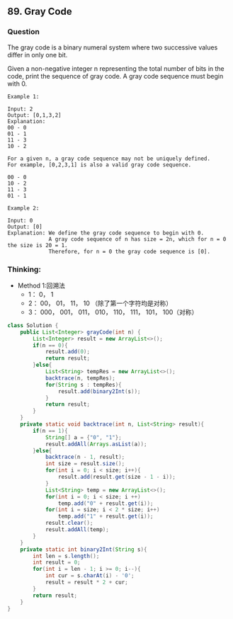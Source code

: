 ## 89. Gray Code

### Question
The gray code is a binary numeral system where two successive values differ in only one bit.

Given a non-negative integer n representing the total number of bits in the code, print the sequence of gray code. A gray code sequence must begin with 0.

```
Example 1:

Input: 2
Output: [0,1,3,2]
Explanation:
00 - 0
01 - 1
11 - 3
10 - 2

For a given n, a gray code sequence may not be uniquely defined.
For example, [0,2,3,1] is also a valid gray code sequence.

00 - 0
10 - 2
11 - 3
01 - 1

Example 2:

Input: 0
Output: [0]
Explanation: We define the gray code sequence to begin with 0.
             A gray code sequence of n has size = 2n, which for n = 0 the size is 20 = 1.
             Therefore, for n = 0 the gray code sequence is [0].
```

### Thinking:
* Method 1:回溯法
	* 1： 0， 1
	* 2： 00， 01， 11， 10 （除了第一个字符均是对称）
	* 3： 000， 001， 011， 010， 110， 111， 101， 100（对称）

```Java
class Solution {
    public List<Integer> grayCode(int n) {
        List<Integer> result = new ArrayList<>();
        if(n == 0){
            result.add(0);
            return result;
        }else{
            List<String> tempRes = new ArrayList<>();
            backtrace(n, tempRes);
            for(String s : tempRes){
                result.add(binary2Int(s));
            }
            return result;
        }
    }
    private static void backtrace(int n, List<String> result){
        if(n == 1){
            String[] a = {"0", "1"};
            result.addAll(Arrays.asList(a));
        }else{
            backtrace(n - 1, result);
            int size = result.size();
            for(int i = 0; i < size; i++){
                result.add(result.get(size - 1 - i));
            }
            List<String> temp = new ArrayList<>();
            for(int i = 0; i < size; i ++)
                temp.add("0" + result.get(i));
            for(int i = size; i < 2 * size; i++)
                temp.add("1" + result.get(i));
            result.clear();
            result.addAll(temp);
        }
    }
    private static int binary2Int(String s){
        int len = s.length();
        int result = 0;
        for(int i = len - 1; i >= 0; i--){
            int cur = s.charAt(i) - '0';
            result = result * 2 + cur;
        }
        return result;
    }
}
```